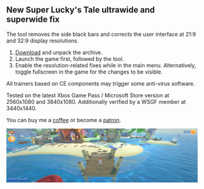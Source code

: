 ## New Super Lucky's Tale ultrawide and superwide fix

The tool removes the side black bars and corrects the user interface at 21:9 and 32:9 display resolutions. 

1. [Download](/../../releases) and unpack the archive.
2. Launch the game first, followed by the tool.
3. Enable the resolution-related fixes while in the main menu. Alternatively, toggle fullscreen in the game for the changes to be visible.

All trainers based on CE components may trigger some anti-virus software.

Tested on the latest Xbox Game Pass / Microsoft Store version at 2560x1080 and 3840x1080.
Additionally verified by a WSGF member at 3440x1440.

You can buy me a [coffee](https://ko-fi.com/rozziroxx) or become a [patron](https://www.patreon.com/rozzi).

![](preview.jpg)
